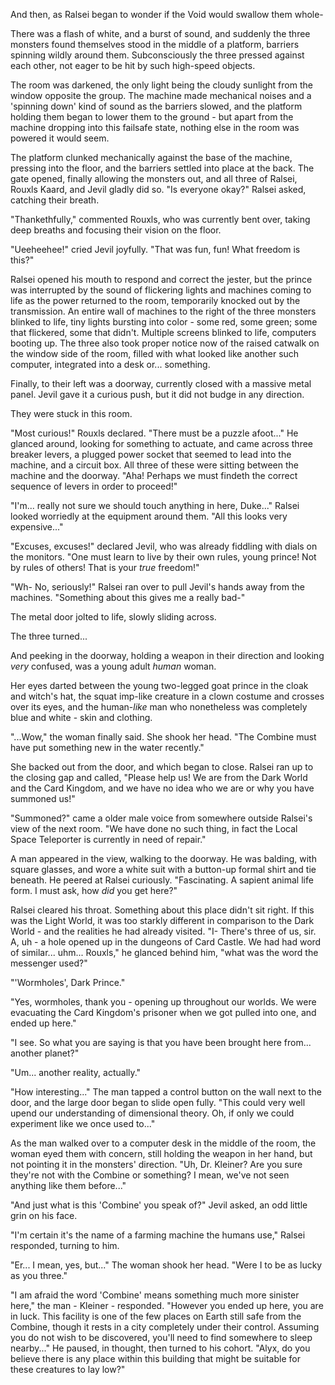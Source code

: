 And then, as Ralsei began to wonder if the Void would swallow them whole-

There was a flash of white, and a burst of sound, and suddenly the three monsters found themselves stood in the middle of a platform, barriers spinning wildly around them. Subconsciously the three pressed against each other, not eager to be hit by such high-speed objects.

The room was darkened, the only light being the cloudy sunlight from the window opposite the group. The machine made mechanical noises and a 'spinning down' kind of sound as the barriers slowed, and the platform holding them began to lower them to the ground - but apart from the machine dropping into this failsafe state, nothing else in the room was powered it would seem.

The platform clunked mechanically against the base of the machine, pressing into the floor, and the barriers settled into place at the back. The gate opened, finally allowing the monsters out, and all three of Ralsei, Rouxls Kaard, and Jevil gladly did so. "Is everyone okay?" Ralsei asked, catching their breath.

"Thankethfully," commented Rouxls, who was currently bent over, taking deep breaths and focusing their vision on the floor.

"Ueeheehee!" cried Jevil joyfully. "That was fun, fun! What freedom is this?"

Ralsei opened his mouth to respond and correct the jester, but the prince was interrupted by the sound of flickering lights and machines coming to life as the power returned to the room, temporarily knocked out by the transmission. An entire wall of machines to the right of the three monsters blinked to life, tiny lights bursting into color - some red, some green; some that flickered, some that didn't. Multiple screens blinked to life, computers booting up. The three also took proper notice now of the raised catwalk on the window side of the room, filled with what looked like another such computer, integrated into a desk or... something.

Finally, to their left was a doorway, currently closed with a massive metal panel. Jevil gave it a curious push, but it did not budge in any direction.

They were stuck in this room.

"Most curious!" Rouxls declared. "There must be a puzzle afoot..." He glanced around, looking for something to actuate, and came across three breaker levers, a plugged power socket that seemed to lead into the machine, and a circuit box. All three of these were sitting between the machine and the doorway. "Aha! Perhaps we must findeth the correct sequence of levers in order to proceed!"

"I'm... really not sure we should touch anything in here, Duke..." Ralsei looked worriedly at the equipment around them. "All this looks very expensive..."

"Excuses, excuses!" declared Jevil, who was already fiddling with dials on the monitors. "One must learn to live by their own rules, young prince! Not by rules of others! That is your *true* freedom!"

"Wh- No, seriously!" Ralsei ran over to pull Jevil's hands away from the machines. "Something about this gives me a really bad-"

The metal door jolted to life, slowly sliding across.

The three turned...

And peeking in the doorway, holding a weapon in their direction and looking *very* confused, was a young adult *human* woman.

Her eyes darted between the young two-legged goat prince in the cloak and witch's hat, the squat imp-like creature in a clown costume and crosses over its eyes, and the human-*like* man who nonetheless was completely blue and white - skin and clothing.

"...Wow," the woman finally said. She shook her head. "The Combine must have put something new in the water recently."

She backed out from the door, and which began to close. Ralsei ran up to the closing gap and called, "Please help us! We are from the Dark World and the Card Kingdom, and we have no idea who we are or why you have summoned us!"

"Summoned?" came a older male voice from somewhere outside Ralsei's view of the next room. "We have done no such thing, in fact the Local Space Teleporter is currently in need of repair."

A man appeared in the view, walking to the doorway. He was balding, with square glasses, and wore a white suit with a button-up formal shirt and tie beneath. He peered at Ralsei curiously. "Fascinating. A sapient animal life form. I must ask, how *did* you get here?"

Ralsei cleared his throat. Something about this place didn't sit right. If this was the Light World, it was too starkly different in comparison to the Dark World - and the realities he had already visited. "I- There's three of us, sir. A, uh - a hole opened up in the dungeons of Card Castle. We had had word of similar... uhm... Rouxls," he glanced behind him, "what was the word the messenger used?"

"'Wormholes', Dark Prince."

"Yes, wormholes, thank you - opening up throughout our worlds. We were evacuating the Card Kingdom's prisoner when we got pulled into one, and ended up here."

"I see. So what you are saying is that you have been brought here from... another planet?"

"Um... another reality, actually."

"How interesting..." The man tapped a control button on the wall next to the door, and the large door began to slide open fully. "This could very well upend our understanding of dimensional theory. Oh, if only we could experiment like we once used to..."

As the man walked over to a computer desk in the middle of the room, the woman eyed them with concern, still holding the weapon in her hand, but not pointing it in the monsters' direction. "Uh, Dr. Kleiner? Are you sure they're not with the Combine or something? I mean, we've not seen anything like them before..."

"And just what is this 'Combine' you speak of?" Jevil asked, an odd little grin on his face.

"I'm certain it's the name of a farming machine the humans use," Ralsei responded, turning to him.

"Er... I mean, yes, but..." The woman shook her head. "Were I to be as lucky as you three."

"I am afraid the word 'Combine' means something much more sinister here," the man - Kleiner - responded. "However you ended up here, you are in luck. This facility is one of the few places on Earth still safe from the Combine, though it rests in a city completely under their control. Assuming you do not wish to be discovered, you'll need to find somewhere to sleep nearby..." He paused, in thought, then turned to his cohort. "Alyx, do you believe there is any place within this building that might be suitable for these creatures to lay low?"
